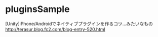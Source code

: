 pluginsSample
=============


[Unity]iPhone/Androidでネイティブプラグインを作るコツ…みたいなもの
http://terasur.blog.fc2.com/blog-entry-520.html